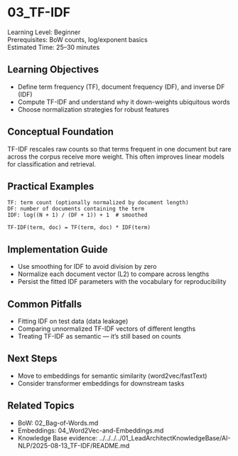 # 03_TF-IDF

Learning Level: Beginner  
Prerequisites: BoW counts, log/exponent basics  
Estimated Time: 25–30 minutes

## Learning Objectives

- Define term frequency (TF), document frequency (DF), and inverse DF (IDF)
- Compute TF-IDF and understand why it down-weights ubiquitous words
- Choose normalization strategies for robust features

## Conceptual Foundation

TF-IDF rescales raw counts so that terms frequent in one document but rare across the corpus receive more weight. This often improves linear models for classification and retrieval.

## Practical Examples

```text
TF: term count (optionally normalized by document length)
DF: number of documents containing the term
IDF: log((N + 1) / (DF + 1)) + 1  # smoothed

TF-IDF(term, doc) = TF(term, doc) * IDF(term)
```

## Implementation Guide

- Use smoothing for IDF to avoid division by zero
- Normalize each document vector (L2) to compare across lengths
- Persist the fitted IDF parameters with the vocabulary for reproducibility

## Common Pitfalls

- Fitting IDF on test data (data leakage)
- Comparing unnormalized TF-IDF vectors of different lengths
- Treating TF-IDF as semantic — it’s still based on counts

## Next Steps

- Move to embeddings for semantic similarity (word2vec/fastText)
- Consider transformer embeddings for downstream tasks

## Related Topics

- BoW: 02_Bag-of-Words.md
- Embeddings: 04_Word2Vec-and-Embeddings.md
- Knowledge Base evidence: ../../../../01_LeadArchitectKnowledgeBase/AI-NLP/2025-08-13_TF-IDF/README.md
